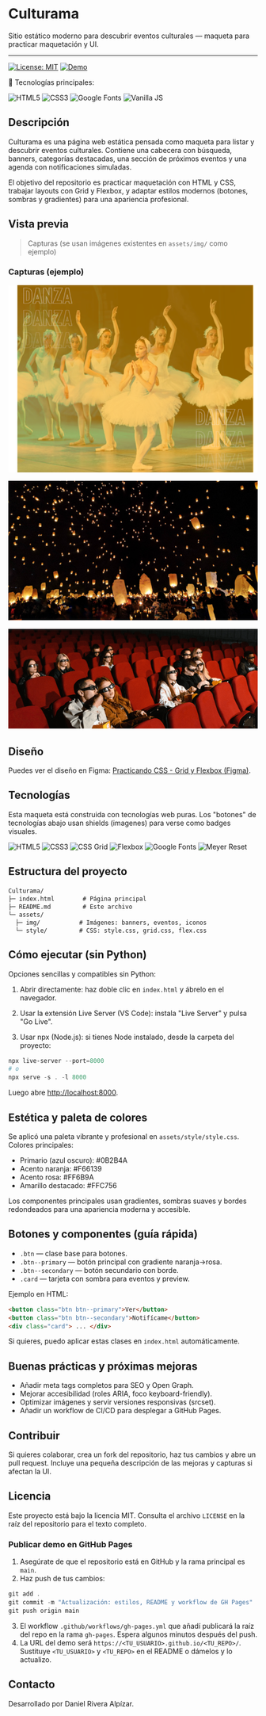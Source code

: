 # Culturama

Sitio estático moderno para descubrir eventos culturales — maqueta para practicar maquetación y UI.

---

[![License: MIT](https://img.shields.io/badge/License-MIT-yellow.svg)](LICENSE)
[![Demo](https://img.shields.io/badge/Demo-GitHub%20Pages-blue?style=for-the-badge)](https://dany1986-dra.github.io/Culturama/)

<!-- Badges de tecnologías -->

:rocket: Tecnologías principales:

![HTML5](https://img.shields.io/badge/HTML5-%23E34F26.svg?style=for-the-badge&logo=html5&logoColor=white) ![CSS3](https://img.shields.io/badge/CSS3-%231572B6.svg?style=for-the-badge&logo=css3&logoColor=white) ![Google Fonts](https://img.shields.io/badge/Google%20Fonts-typography-blue?style=for-the-badge&logo=google) ![Vanilla JS](https://img.shields.io/badge/Vanilla-JS-lightgrey?style=for-the-badge&logo=javascript)

## Descripción

Culturama es una página web estática pensada como maqueta para listar y descubrir eventos culturales. Contiene una cabecera con búsqueda, banners, categorías destacadas, una sección de próximos eventos y una agenda con notificaciones simuladas.

El objetivo del repositorio es practicar maquetación con HTML y CSS, trabajar layouts con Grid y Flexbox, y adaptar estilos modernos (botones, sombras y gradientes) para una apariencia profesional.

## Vista previa

> Capturas (se usan imágenes existentes en `assets/img/` como ejemplo)

### Capturas (ejemplo)

![Banner principal](assets/img/banner1.png)

![Evento de ejemplo](assets/img/evento-1.png)

![Agenda (ejemplo)](assets/img/agenda-1.png)

## Diseño
Puedes ver el diseño en Figma: [Practicando CSS - Grid y Flexbox (Figma)](https://www.figma.com/design/DDapk3Dl8AUODTIAVMfl3I/Practicando-CSS--Grid-y-Flexbox--Copy-?node-id=79-289&p=f&t=1f3h42U8yP5VXwnJ-0).

## Tecnologías

Esta maqueta está construida con tecnologías web puras. Los "botones" de tecnologías abajo usan shields (imagenes) para verse como badges visuales.

![HTML5](https://img.shields.io/badge/-HTML5-orange?style=for-the-badge&logo=html5) ![CSS3](https://img.shields.io/badge/-CSS3-blue?style=for-the-badge&logo=css3) ![CSS Grid](https://img.shields.io/badge/-CSS%20Grid-%237F8FFE?style=for-the-badge) ![Flexbox](https://img.shields.io/badge/-Flexbox-%2356B78C?style=for-the-badge) ![Google Fonts](https://img.shields.io/badge/-Google%20Fonts-4285F4?style=for-the-badge&logo=google) ![Meyer Reset](https://img.shields.io/badge/-Meyer%20Reset-%23D9D9D9?style=for-the-badge)

## Estructura del proyecto

```text
Culturama/
├─ index.html        # Página principal
├─ README.md         # Este archivo
└─ assets/
  ├─ img/           # Imágenes: banners, eventos, iconos
  └─ style/         # CSS: style.css, grid.css, flex.css
```

## Cómo ejecutar (sin Python)

Opciones sencillas y compatibles sin Python:

1. Abrir directamente: haz doble clic en `index.html` y ábrelo en el navegador.

2. Usar la extensión Live Server (VS Code): instala "Live Server" y pulsa "Go Live".

3. Usar npx (Node.js): si tienes Node instalado, desde la carpeta del proyecto:

```powershell
npx live-server --port=8000
# o
npx serve -s . -l 8000
```

Luego abre [http://localhost:8000](http://localhost:8000).

## Estética y paleta de colores

Se aplicó una paleta vibrante y profesional en `assets/style/style.css`. Colores principales:

- Primario (azul oscuro): #0B2B4A
- Acento naranja: #F66139
- Acento rosa: #FF6B9A
- Amarillo destacado: #FFC756

Los componentes principales usan gradientes, sombras suaves y bordes redondeados para una apariencia moderna y accesible.

## Botones y componentes (guía rápida)

- `.btn` — clase base para botones.
- `.btn--primary` — botón principal con gradiente naranja→rosa.
- `.btn--secondary` — botón secundario con borde.
- `.card` — tarjeta con sombra para eventos y preview.

Ejemplo en HTML:

```html
<button class="btn btn--primary">Ver</button>
<button class="btn btn--secondary">Notifícame</button>
<div class="card"> ... </div>
```

Si quieres, puedo aplicar estas clases en `index.html` automáticamente.

## Buenas prácticas y próximas mejoras

- Añadir meta tags completos para SEO y Open Graph.
- Mejorar accesibilidad (roles ARIA, foco keyboard-friendly).
- Optimizar imágenes y servir versiones responsivas (srcset).
- Añadir un workflow de CI/CD para desplegar a GitHub Pages.

## Contribuir

Si quieres colaborar, crea un fork del repositorio, haz tus cambios y abre un pull request. Incluye una pequeña descripción de las mejoras y capturas si afectan la UI.

## Licencia

Este proyecto está bajo la licencia MIT. Consulta el archivo `LICENSE` en la raíz del repositorio para el texto completo.

### Publicar demo en GitHub Pages

1. Asegúrate de que el repositorio está en GitHub y la rama principal es `main`.
2. Haz push de tus cambios:

```powershell
git add .
git commit -m "Actualización: estilos, README y workflow de GH Pages"
git push origin main
```

3. El workflow `.github/workflows/gh-pages.yml` que añadí publicará la raíz del repo en la rama `gh-pages`. Espera algunos minutos después del push.
4. La URL del demo será `https://<TU_USUARIO>.github.io/<TU_REPO>/`. Sustituye `<TU_USUARIO>` y `<TU_REPO>` en el README o dámelos y lo actualizo.

## Contacto

Desarrollado por Daniel Rivera Alpízar.




